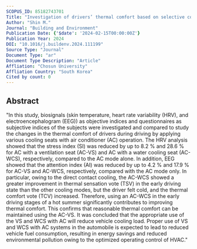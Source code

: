 ```yaml
---
SCOPUS_ID: 85182743701
Title: "Investigation of drivers’ thermal comfort based on selective cooling seats with air conditioner in summer using biosignals and subjective survey"
Author: "Shin M."
Journal: "Building and Environment"
Publication Date: {'$date': '2024-02-15T00:00:00Z'}
Publication Year: 2024
DOI: "10.1016/j.buildenv.2024.111199"
Source Type: "Journal"
Document Type: "ar"
Document Type Description: "Article"
Affliation: "Chosun University"
Affliation Country: "South Korea"
Cited by count: 0
---
```


## Abstract
"In this study, biosignals (skin temperature, heart rate variability (HRV), and electroencephalogram (EEG)) as objective indices and questionnaires as subjective indices of the subjects were investigated and compared to study the changes in the thermal comfort of drivers during driving by applying various cooling seats with air conditioner (AC) operation. The HRV analysis showed that the stress index (SI) was reduced by up to 8.2 % and 28.6 % for AC with a ventilation seat (AC-VS) and AC with a water cooling seat (AC-WCS), respectively, compared to the AC mode alone. In addition, EEG showed that the attention index (AI) was reduced by up to 4.2 % and 17.9 % for AC-VS and AC-WCS, respectively, compared with the AC mode only. In particular, owing to the direct contact cooling, the AC-WCS showed a greater improvement in thermal sensation vote (TSV) in the early driving state than the other cooling modes, but the driver felt cold, and the thermal comfort vote (TCV) increased. Therefore, using an AC-WCS in the early driving stages of a hot summer significantly contributes to improving thermal comfort. This confirms that reasonable thermal comfort can be maintained using the AC-VS. It was concluded that the appropriate use of the VS and WCS with AC will reduce vehicle cooling load. Proper use of VS and WCS with AC systems in the automobile is expected to lead to reduced vehicle fuel consumption, resulting in energy savings and reduced environmental pollution owing to the optimized operating control of HVAC."
